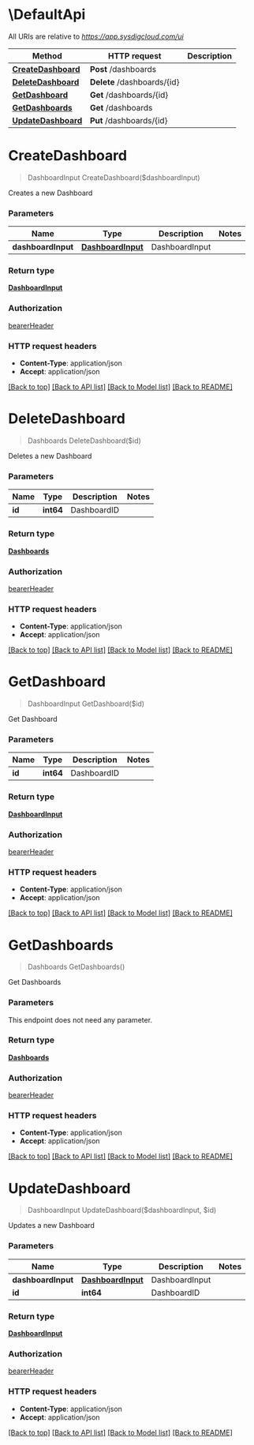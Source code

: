 # \DefaultApi

All URIs are relative to *https://app.sysdigcloud.com/ui*

Method | HTTP request | Description
------------- | ------------- | -------------
[**CreateDashboard**](DefaultApi.md#CreateDashboard) | **Post** /dashboards | 
[**DeleteDashboard**](DefaultApi.md#DeleteDashboard) | **Delete** /dashboards/{id} | 
[**GetDashboard**](DefaultApi.md#GetDashboard) | **Get** /dashboards/{id} | 
[**GetDashboards**](DefaultApi.md#GetDashboards) | **Get** /dashboards | 
[**UpdateDashboard**](DefaultApi.md#UpdateDashboard) | **Put** /dashboards/{id} | 


# **CreateDashboard**
> DashboardInput CreateDashboard($dashboardInput)



Creates a new Dashboard


### Parameters

Name | Type | Description  | Notes
------------- | ------------- | ------------- | -------------
 **dashboardInput** | [**DashboardInput**](DashboardInput.md)| DashboardInput | 

### Return type

[**DashboardInput**](DashboardInput.md)

### Authorization

[bearerHeader](../README.md#bearerHeader)

### HTTP request headers

 - **Content-Type**: application/json
 - **Accept**: application/json

[[Back to top]](#) [[Back to API list]](../README.md#documentation-for-api-endpoints) [[Back to Model list]](../README.md#documentation-for-models) [[Back to README]](../README.md)

# **DeleteDashboard**
> Dashboards DeleteDashboard($id)



Deletes a new Dashboard


### Parameters

Name | Type | Description  | Notes
------------- | ------------- | ------------- | -------------
 **id** | **int64**| DashboardID | 

### Return type

[**Dashboards**](Dashboards.md)

### Authorization

[bearerHeader](../README.md#bearerHeader)

### HTTP request headers

 - **Content-Type**: application/json
 - **Accept**: application/json

[[Back to top]](#) [[Back to API list]](../README.md#documentation-for-api-endpoints) [[Back to Model list]](../README.md#documentation-for-models) [[Back to README]](../README.md)

# **GetDashboard**
> DashboardInput GetDashboard($id)



Get Dashboard


### Parameters

Name | Type | Description  | Notes
------------- | ------------- | ------------- | -------------
 **id** | **int64**| DashboardID | 

### Return type

[**DashboardInput**](DashboardInput.md)

### Authorization

[bearerHeader](../README.md#bearerHeader)

### HTTP request headers

 - **Content-Type**: application/json
 - **Accept**: application/json

[[Back to top]](#) [[Back to API list]](../README.md#documentation-for-api-endpoints) [[Back to Model list]](../README.md#documentation-for-models) [[Back to README]](../README.md)

# **GetDashboards**
> Dashboards GetDashboards()



Get Dashboards


### Parameters
This endpoint does not need any parameter.

### Return type

[**Dashboards**](Dashboards.md)

### Authorization

[bearerHeader](../README.md#bearerHeader)

### HTTP request headers

 - **Content-Type**: application/json
 - **Accept**: application/json

[[Back to top]](#) [[Back to API list]](../README.md#documentation-for-api-endpoints) [[Back to Model list]](../README.md#documentation-for-models) [[Back to README]](../README.md)

# **UpdateDashboard**
> DashboardInput UpdateDashboard($dashboardInput, $id)



Updates a new Dashboard


### Parameters

Name | Type | Description  | Notes
------------- | ------------- | ------------- | -------------
 **dashboardInput** | [**DashboardInput**](DashboardInput.md)| DashboardInput | 
 **id** | **int64**| DashboardID | 

### Return type

[**DashboardInput**](DashboardInput.md)

### Authorization

[bearerHeader](../README.md#bearerHeader)

### HTTP request headers

 - **Content-Type**: application/json
 - **Accept**: application/json

[[Back to top]](#) [[Back to API list]](../README.md#documentation-for-api-endpoints) [[Back to Model list]](../README.md#documentation-for-models) [[Back to README]](../README.md)

